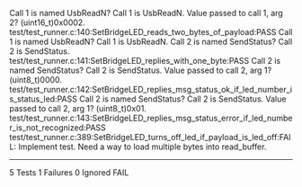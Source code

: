 Call 1 is named UsbReadN? Call 1 is UsbReadN.
Value passed to call 1, arg 2? (uint16_t)0x0002.
test/test_runner.c:140:SetBridgeLED_reads_two_bytes_of_payload:PASS
Call 1 is named UsbReadN? Call 1 is UsbReadN.
Call 2 is named SendStatus? Call 2 is SendStatus.
test/test_runner.c:141:SetBridgeLED_replies_with_one_byte:PASS
Call 2 is named SendStatus? Call 2 is SendStatus.
Value passed to call 2, arg 1? (uint8_t)0000.
test/test_runner.c:142:SetBridgeLED_replies_msg_status_ok_if_led_number_is_status_led:PASS
Call 2 is named SendStatus? Call 2 is SendStatus.
Value passed to call 2, arg 1? (uint8_t)0x01.
test/test_runner.c:143:SetBridgeLED_replies_msg_status_error_if_led_number_is_not_recognized:PASS
test/test_runner.c:389:SetBridgeLED_turns_off_led_if_payload_is_led_off:FAIL: Implement test. Need a way to load multiple bytes into read_buffer.

-----------------------
5 Tests 1 Failures 0 Ignored 
FAIL
